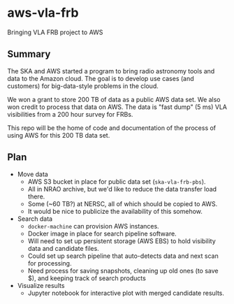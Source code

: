 # aws-vla-frb
Bringing VLA FRB project to AWS

## Summary
The SKA and AWS started a program to bring radio astronomy tools and data to the Amazon cloud. The goal is to develop use cases (and customers) for big-data-style problems in the cloud.

We won a grant to store 200 TB of data as a public AWS data set. We also won credit to process that data on AWS. The data is "fast dump" (5 ms) VLA visibilities from a 200 hour survey for FRBs.

This repo will be the home of code and documentation of the process of using AWS for this 200 TB data set.

## Plan
- Move data 
  - AWS S3 bucket in place for public data set (`ska-vla-frb-pbs`).
  - All in NRAO archive, but we'd like to reduce the data transfer load there.
  - Some (~60 TB?) at NERSC, all of which should be copied to AWS.
  - It would be nice to publicize the availability of this somehow.
- Search data
  - `docker-machine` can provision AWS instances.
  - Docker image in place for search pipeline software.
  - Will need to set up persistent storage (AWS EBS) to hold visibility data and candidate files.
  - Could set up search pipeline that auto-detects data and next scan for processing.
  - Need process for saving snapshots, cleaning up old ones (to save $), and keeping track of search products
- Visualize results
  - Jupyter notebook for interactive plot with merged candidate results.
